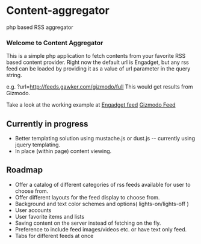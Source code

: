# Content-aggregator

php based RSS aggregator

### Welcome to Content Aggregator

This is a simple php application to fetch contents from your favorite RSS based content provider.
Right now the default url is Engadget, but any rss feed can be loaded by providing it as a value of url parameter in the query string.

e.g. ?url=http://feeds.gawker.com/gizmodo/full 
This would get results from Gizmodo.</p>

Take a look at the working example at 
<a href="http://50.116.61.85/content-agg/">Engadget feed</a>
<a href="http://50.116.61.85/content-agg?url=http://feeds.gawker.com/gizmodo/full">Gizmodo Feed</a>

## Currently in progress 

* Better templating solution using mustache.js or dust.js -- currently using jquery templating.
* In place (within page) content viewing.

## Roadmap

* Offer a catalog of different categories of rss feeds available for user to choose from.
* Offer different layouts for the feed display to choose from.
* Background and text color schemes and options( lights-on/lights-off )
* User accounts
* User favorite items and lists
* Saving content on the server instead of fetching on the fly.
* Preference to include feed images/videos etc. or have text only feed.
* Tabs for different feeds at once



